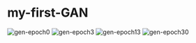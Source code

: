 # my-first-GAN

![gen-epoch0](https://user-images.githubusercontent.com/37300659/138415596-8d3abeba-50cf-46a0-844b-fc5817b915bb.png)
![gen-epoch3](https://user-images.githubusercontent.com/37300659/138415614-1df56432-8abf-419c-8213-cc0215dd4d1c.png)
![gen-epoch13](https://user-images.githubusercontent.com/37300659/138415624-179adc76-3cb1-44ed-a789-d1b555b91b4b.png)
![gen-epoch30](https://user-images.githubusercontent.com/37300659/138415631-d2aed906-9cf2-43ff-839a-13bbdf068aca.png)
